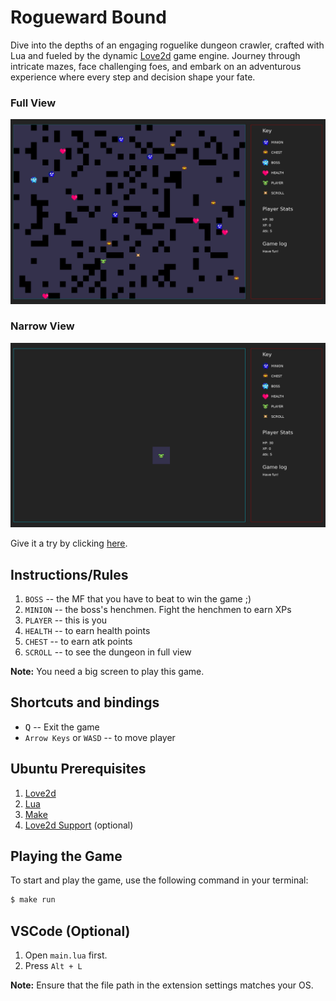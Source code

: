 # Rogueward Bound

Dive into the depths of an engaging roguelike dungeon crawler, crafted with Lua and fueled by the dynamic [Love2d](https://love2d.org/) game engine. Journey through intricate mazes, face challenging foes, and embark on an adventurous experience where every step and decision shape your fate.

### Full View

![Full View](./docs/full-view.png)

### Narrow View

![Narrow View](./docs/narrow-view.png)

Give it a try by clicking [here](https://pacna.github.io/rogueward-bound/).

## Instructions/Rules

1. `BOSS` -- the MF that you have to beat to win the game ;)
2. `MINION` -- the boss's henchmen. Fight the henchmen to earn XPs
3. `PLAYER` -- this is you
4. `HEALTH` -- to earn health points
5. `CHEST` -- to earn atk points
6. `SCROLL` -- to see the dungeon in full view

**Note:** You need a big screen to play this game.

## Shortcuts and bindings

-   <kbd>Q</kbd> -- Exit the game
-   `Arrow Keys` or `WASD` -- to move player

## Ubuntu Prerequisites

1.  [Love2d](https://launchpad.net/~bartbes/+archive/ubuntu/love-stable)
2.  [Lua](https://www.lua.org/download.html)
3.  [Make](https://www.gnu.org/software/make/)
4.  [Love2d Support](https://marketplace.visualstudio.com/items?itemName=pixelbyte-studios.pixelbyte-love2d) (optional)

## Playing the Game

To start and play the game, use the following command in your terminal:

```bash
$ make run
```

## VSCode (Optional)

1. Open `main.lua` first.
2. Press `Alt + L`

**Note:** Ensure that the file path in the extension settings matches your OS.
